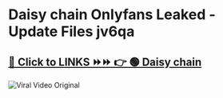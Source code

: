 
 # Daisy chain Onlyfans Leaked - Update Files jv6qa

## <h2><a href="https://clipsfans.com/Daisy_chain&ref=git">🔗 Click to LINKS ⏩⏩ 👉 🟢 Daisy chain </a></h2>

<a href="https://clipsfans.com/Daisy_chain&ref=git" rel="nofollow" data-target="animated-image.originalLink"><img src="https://i.ibb.co.com/xMMVF88/686577567.gif" alt="Viral Video Original" style="max-width: 100%; display: inline-block;" data-target="animated-image.originalImage"></a>


